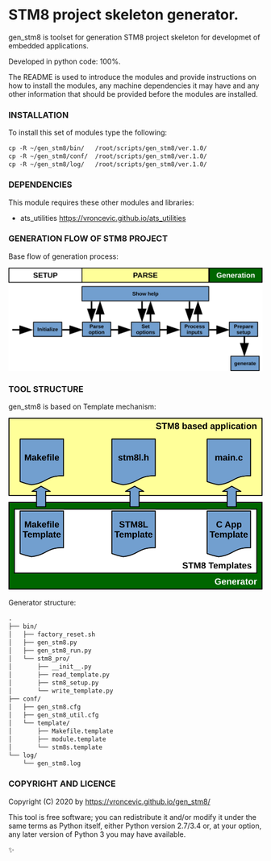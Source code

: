 # STM8 project skeleton generator.

gen_stm8 is toolset for generation STM8 project skeleton for
developmet of embedded applications.

Developed in python code: 100%.

The README is used to introduce the modules and provide instructions on
how to install the modules, any machine dependencies it may have and any
other information that should be provided before the modules are installed.

### INSTALLATION

To install this set of modules type the following:

```
cp -R ~/gen_stm8/bin/   /root/scripts/gen_stm8/ver.1.0/
cp -R ~/gen_stm8/conf/  /root/scripts/gen_stm8/ver.1.0/
cp -R ~/gen_stm8/log/   /root/scripts/gen_stm8/ver.1.0/
```

### DEPENDENCIES

This module requires these other modules and libraries:

* ats_utilities https://vroncevic.github.io/ats_utilities

### GENERATION FLOW OF STM8 PROJECT

Base flow of generation process:

![alt tag](https://raw.githubusercontent.com/vroncevic/gen_stm8/dev/python-tool-docs/gen_stm8_flow.png)

### TOOL STRUCTURE

gen_stm8 is based on Template mechanism:

![alt tag](https://raw.githubusercontent.com/vroncevic/gen_stm8/dev/python-tool-docs/gen_stm8.png)

Generator structure:

```
.
├── bin/
│   ├── factory_reset.sh
│   ├── gen_stm8.py
│   ├── gen_stm8_run.py
│   └── stm8_pro/
│       ├── __init__.py
│       ├── read_template.py
│       ├── stm8_setup.py
│       └── write_template.py
├── conf/
│   ├── gen_stm8.cfg
│   ├── gen_stm8_util.cfg
│   └── template/
│       ├── Makefile.template
│       ├── module.template
│       └── stm8s.template
└── log/
    └── gen_stm8.log

```

### COPYRIGHT AND LICENCE

Copyright (C) 2020 by https://vroncevic.github.io/gen_stm8/

This tool is free software; you can redistribute it and/or modify
it under the same terms as Python itself, either Python version 2.7/3.4 or,
at your option, any later version of Python 3 you may have available.

:sparkles:
